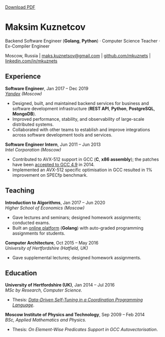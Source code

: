 [Download PDF](./cv.pdf)

# Maksim Kuznetcov

Backend Software Engineer (**Golang**, **Python**) · Computer Science Teacher · Ex-Compiler Engineer


Moscow, Russia | [maks.kuznetsov@gmail.com](mailto:maks.kuznetsov@gmail.com) | [github.com/mkuznets](https://github.com/mkuznets) | [linkedin.com/in/mkuznets](https://linkedin.com/in/mkuznets)

## Experience

**Software Engineer**, Jan 2017 – Dec 2019\
*[Yandex](https://yandex.com/company)* *(Moscow)*

* Designed, built, and maintained backend services for business and software development infrastructure (**REST API**, **Python**, **PostgreSQL**, **MongoDB**).
* Improved performance, stability, and observability of large-scale distributed systems.
* Collaborated with other teams to establish and improve integrations across software development tools and services.

**Software Engineer Intern**, Jun 2011 – Jun 2013\
*Intel Corporation* *(Moscow)*

* Contributed to AVX-512 support in GCC (**C**, **x86 assembly**); the patches have been [accepted to GCC 4.9](https://gcc.gnu.org/news.html#:~:text=Intel%20AVX-512%20support) in 2014.
* Implemented an AVX-512 specific optimisation in GCC resulted in 1% improvement on SPECfp benchmark.


## Teaching

**Introduction to Algorithms**, Jan 2017 – Jun 2020\
*Higher School of Economics* *(Moscow)*

* Gave lectures and seminars; designed homework assignments; conducted exams.
* Built an [online platform](https://github.com/mkuznets/classbox) (**Golang**) with auto-graded programming assignments for students.

**Computer Architecture**, Oct 2015 – May 2016\
*University of Hertfordshire* *(Hatfield, UK)*

* Gave supplemental lectures; designed homework assignments.


## Education

**University of Hertfordshire (UK)**, Jan 2014 – Jul 2016\
*MSc by Research, Computer Science.* 

* Thesis: *[Data-Driven Self-Tuning in a Coordination Programming Language](http://uhra.herts.ac.uk/handle/2299/17198)*.

**Moscow Institute of Physics and Technology**, Sep 2009 – Feb 2014\
*BSc, Applied Mathematics and Physics.* 

* Thesis: *On Element-Wise Predicates Support in GCC Autovectorisation*.


